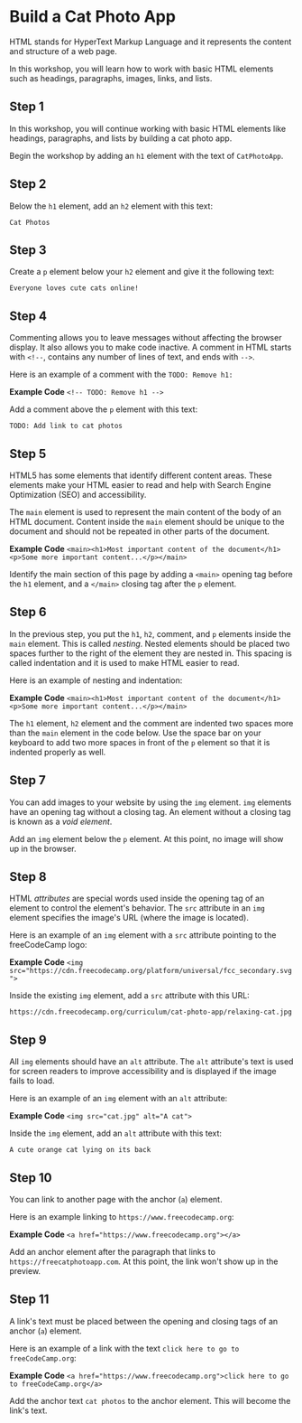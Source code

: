 # Build a Cat Photo App

HTML stands for HyperText Markup Language and it represents the content and structure of a web page.

In this workshop, you will learn how to work with basic HTML elements such as headings, paragraphs, images, links, and lists.

## Step 1

In this workshop, you will continue working with basic HTML elements like headings, paragraphs, and lists by building a cat photo app.

Begin the workshop by adding an `h1` element with the text of `CatPhotoApp`.

## Step 2

Below the `h1` element, add an `h2` element with this text:

`Cat Photos`

## Step 3

Create a `p` element below your `h2` element and give it the following text:

`Everyone loves cute cats online!`

## Step 4

Commenting allows you to leave messages without affecting the browser display. It also allows you to make code inactive. A comment in HTML starts with `<!--`, contains any number of lines of text, and ends with `-->`.

Here is an example of a comment with the `TODO: Remove h1:`

**Example Code**
```<!-- TODO: Remove h1 -->```

Add a comment above the `p` element with this text:

`TODO: Add link to cat photos`

## Step 5

HTML5 has some elements that identify different content areas. These elements make your HTML easier to read and help with Search Engine Optimization (SEO) and accessibility.

The `main` element is used to represent the main content of the body of an HTML document. Content inside the `main` element should be unique to the document and should not be repeated in other parts of the document.

**Example Code**
```<main><h1>Most important content of the document</h1><p>Some more important content...</p></main>```

Identify the main section of this page by adding a `<main>` opening tag before the `h1` element, and a `</main>` closing tag after the `p` element.

## Step 6

In the previous step, you put the `h1`, `h2`, comment, and `p` elements inside the `main` element. This is called *nesting*. Nested elements should be placed two spaces further to the right of the element they are nested in. This spacing is called indentation and it is used to make HTML easier to read.

Here is an example of nesting and indentation:

**Example Code**
```<main><h1>Most important content of the document</h1><p>Some more important content...</p></main>```

The `h1` element, `h2` element and the comment are indented two spaces more than the `main` element in the code below. Use the space bar on your keyboard to add two more spaces in front of the `p` element so that it is indented properly as well.

## Step 7

You can add images to your website by using the `img` element. `img` elements have an opening tag without a closing tag. An element without a closing tag is known as a *void element*.

Add an `img` element below the `p` element. At this point, no image will show up in the browser.

## Step 8

HTML *attributes* are special words used inside the opening tag of an element to control the element's behavior. The `src` attribute in an `img` element specifies the image's URL (where the image is located).

Here is an example of an `img` element with a `src` attribute pointing to the freeCodeCamp logo:

**Example Code**
```<img src="https://cdn.freecodecamp.org/platform/universal/fcc_secondary.svg">```

Inside the existing `img` element, add a `src` attribute with this URL:

`https://cdn.freecodecamp.org/curriculum/cat-photo-app/relaxing-cat.jpg`

## Step 9

All `img` elements should have an `alt` attribute. The `alt` attribute's text is used for screen readers to improve accessibility and is displayed if the image fails to load.

Here is an example of an `img` element with an `alt` attribute:

**Example Code**
```<img src="cat.jpg" alt="A cat">```

Inside the `img` element, add an `alt` attribute with this text:

`A cute orange cat lying on its back`

## Step 10

You can link to another page with the anchor (`a`) element.

Here is an example linking to `https://www.freecodecamp.org`:

**Example Code**
`<a href="https://www.freecodecamp.org"></a>`

Add an anchor element after the paragraph that links to `https://freecatphotoapp.com`. At this point, the link won't show up in the preview.

## Step 11

A link's text must be placed between the opening and closing tags of an anchor (`a`) element.

Here is an example of a link with the text `click here to go to freeCodeCamp.org`:

**Example Code**
`<a href="https://www.freecodecamp.org">click here to go to freeCodeCamp.org</a>`

Add the anchor text `cat photos` to the anchor element. This will become the link's text.
